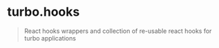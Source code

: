 # turbo.hooks
> React hooks wrappers and collection of re-usable react hooks for turbo applications
